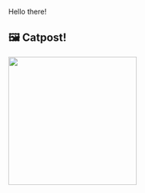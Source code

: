 Hello there!



## 🖼️ Catpost!

<sub>
    <img src="https://cdn2.thecatapi.com/images/MjA0OTk3Mg.jpg" height="256">
</sub>

